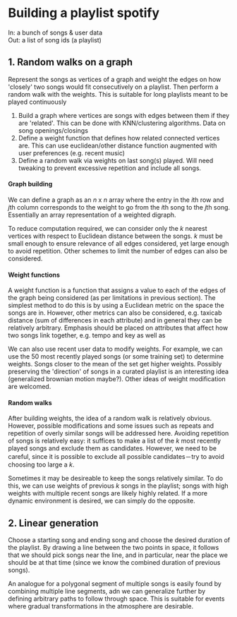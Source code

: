 # Building a playlist spotify

In: a bunch of songs & user data  
Out: a list of song ids (a playlist)

## 1. Random walks on a graph
Represent the songs as vertices of a graph and weight the edges on how 'closely' two songs would fit consecutively on a playlist. Then perform a random walk with the weights. This is suitable for long playlists meant to be played continuously 

1. Build a graph where vertices are songs with edges between them if they are 'related'. This can be done with KNN/clustering algorithms. Data on song openings/closings 
2. Define a weight function that defines how related connected vertices are. This can use euclidean/other distance function augmented with user preferences (e.g. recent music)
3. Define a random walk via weights on last song(s) played. Will need tweaking to prevent excessive repetition and include all songs.

#### Graph building

We can define a graph as an *n* x *n* array where the entry in the *i*th row and *j*th column corresponds to the weight to go from the *i*th song to the *j*th song. Essentially an array representation of a weighted digraph.

To reduce computation required, we can consider only the *k* nearest vertices with respect to Euclidean distance between the songs. *k* must be small enough to ensure relevance of all edges considered, yet large enough to avoid repetition. Other schemes to limit the number of edges can also be considered. 

#### Weight functions

A weight function is a function that assigns a value to each of the edges of the graph being considered (as per limitations in previous section). The simplest method to do this is by using a Euclidean metric on the space the songs are in. However, other metrics can also be considered, e.g. taxicab distance (sum of differences in each attribute) and in general they can be relatively arbitrary. Emphasis should be placed on attributes that affect how two songs link together, e.g. tempo and key as well as 

We can also use recent user data to modify weights. For example, we can use the 50 most recently played songs (or some training set) to determine weights. Songs closer to the mean of the set get higher weights. Possibly preserving the 'direction' of songs in a curated playlist is an interesting idea (generalized brownian motion maybe?). Other ideas of weight modification are welcomed.

#### Random walks 

After building weights, the idea of a random walk is relatively obvious. However, possible modifications and some issues such as repeats and repetition of overly similar songs will be addressed here. Avoiding repetition of songs is relatively easy: it suffices to make a list of the *k* most recently played songs and exclude them as candidates. However, we need to be careful, since it is possible to exclude all possible candidates－try to avoid choosing too large a *k*.

Sometimes it may be desireable to keep the songs relatively similar. To do this, we can use weights of previous *k* songs in the playlist; songs with high weights with multiple recent songs are likely highly related. If a more dynamic environment is desired, we can simply do the opposite.

## 2. Linear generation

Choose a starting song and ending song and choose the desired duration of the playlist. By drawing a line between the two points in space, it follows that we should pick songs near the line, and in particular, near the place we should be at that time (since we know the combined duration of previous songs). 


An analogue for a polygonal segment of multiple songs is easily found by combining multiple line segments, adn we can generalize further by defining arbitrary paths to follow through space.  This is suitable for events where gradual transformations in the atmosphere are desirable.  